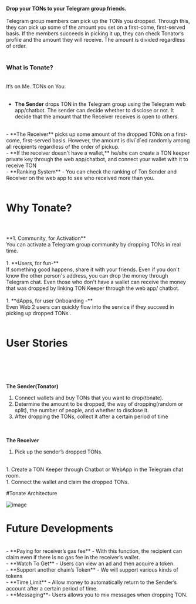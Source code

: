 **Drop your TONs to your Telegram group friends.**   
<br/>
Telegram group members can pick up the TONs you dropped. Through this, they can pick up some of the amount you set on a first-come, first-served basis. If the members succeeds in picking it up, they can check Tonator’s profile and the amount they will receive. The amount is divided regardless of order.   
<br/>

### What is Tonate?  
<br/>
It’s on Me. TONs on You.
<br/><br/>

- **The Sender** drops TON in the Telegram group using the Telegram web app/chatbot. The sender can decide whether to disclose or not. It decide that the amount that the Receiver receives is open to others.   
<br/>
- **The Receiver** picks up some amount of the dropped TONs on a first-come, first-served basis. However, the amount is divi`d`ed randomly among all recipients regardless of the order of pickup.   
<br/>
- **If the receiver doesn't have a wallet,** he/she can create a TON keeper private key through the web app/chatbot, and connect your wallet with it to receive TON    
<br/>
- **Ranking System** - You can check the ranking of Ton Sender and Receiver on the web app to see who received more than you.   
<br/><br/>

# Why Tonate?
# 
<br/>
**1. Community, for Activation**
<br/> 
You can activate a Telegram group community by dropping TONs in real time.
<br/><br/>
1. **Users, for fun-**
<br/> 
If something good happens, share it with your friends. Even if you don't know the other person's address, you can drop the money through Telegram chat. Even those who don't have a wallet can receive the money that was dropped by linking TON Keeper through the web app/ chatbot.
<br/><br/>
1. **dApps, for user Onboarding -** 
<br/>
Even Web 2 users can quickly flow into the service if they succeed in picking up dropped TONs .
<br/><br/>

# User Stories
# <br/>
**The Sender(Tonator)**

1. Connect wallets and buy TONs that you want to drop(tonate).<br/>
2. Determine the amount to be dropped, the way of dropping(random or split), the number of people, and whether to disclose it.<br/>
3. After dropping the TONs, collect it after a certain period of time<br/><br/><br/>
    
**The Receiver**<br/>
1. Pick up the sender’s dropped TONs. 
<br/>
1. Create a TON Keeper through Chatbot or WebApp in the Telegram chat room.
<br/>
1. Connect the wallet and claim the dropped TONs.
<br/>  

#Tonate Architecture

![image](https://user-images.githubusercontent.com/60724296/225576771-42020711-d322-456e-9bdc-7ac352521ea5.png)

# Future Developments
<br/>
- **Paying for receiver’s gas fee** - With this function, the recipient can claim even if there is no gas fee in the receiver’s wallet.
<br/>
- **Watch To Get** - Users can view an ad and then acquire a token.<br/>
- **Support another chain’s Token** - We will support various kinds of tokens
<br/>
- **Time Limit** - Allow money to automatically return to the Sender’s account after a certain period of time.
<br/>
- **Messaging**- Users allows you to mix messages when dropping TON.
<br/>
